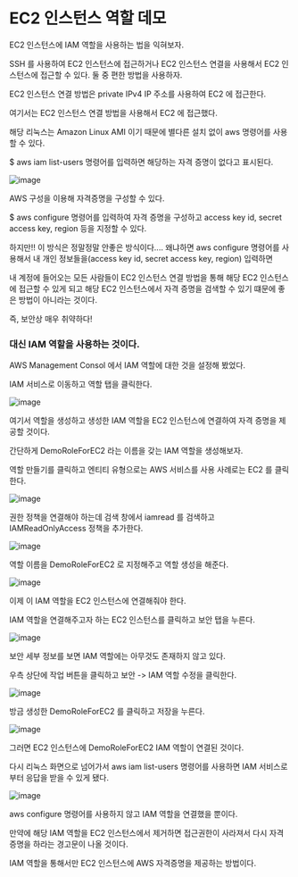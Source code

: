 # EC2 인스턴스 역할 데모

EC2 인스턴스에 IAM 역할을 사용하는 법을 익혀보자.

SSH 를 사용하여 EC2 인스턴스에 접근하거나 EC2 인스턴스 연결을 사용해서 EC2 인스턴스에 접근할 수 있다.
둘 중 편한 방법을 사용하자.

EC2 인스턴스 연결 방법은 private IPv4 IP 주소를 사용하여 EC2 에 접근한다.

여기서는 EC2 인스턴스 연결 방법을 사용해서 EC2 에 접근했다.

해당 리눅스는 Amazon Linux AMI 이기 때문에 별다른 설치 없이 aws 명령어를 사용할 수 있다.

$ aws iam list-users 명령어를 입력하면 해당하는 자격 증명이 없다고 표시된다.

![image](https://user-images.githubusercontent.com/67403886/156377432-7cf2ec53-53c8-4f1e-b6a5-31326d257560.png)

AWS 구성을 이용해 자격증명을 구성할 수 있다.

$ aws configure 명령어를 입력하여 자격 증명을 구성하고 access key id, secret access key, region 등을 지정할 수 있다.

하지만!! 이 방식은 정말정말 안좋은 방식이다....
왜냐하면 aws configure 명령어를 사용해서 내 개인 정보들을(access key id, secret access key, region) 입력하면

내 계정에 들어오는 모든 사람들이 EC2 인스턴스 연결 방법을 통해 해당 EC2 인스턴스에 접근할 수 있게 되고 해당 EC2 인스턴스에서 자격 증명을 검색할 수 있기 떄문에 좋은 방법이 아니라는 것이다.

즉, 보안상 매우 취약하다!

### 대신 IAM 역할을 사용하는 것이다.

AWS Management Consol 에서 IAM 역할에 대한 것을 설정해 봤었다.

IAM 서비스로 이동하고 역할 탭을 클릭한다.

![image](https://user-images.githubusercontent.com/67403886/156378627-a1af50a8-dc98-4029-89b4-15ffa9aac2b8.png)

여기서 역할을 생성하고 생성한 IAM 역할을 EC2 인스턴스에 연결하여 자격 증명을 제공할 것이다.

간단하게 DemoRoleForEC2 라는 이름을 갖는 IAM 역할을 생성해보자.

역할 만들기를 클릭하고 엔티티 유형으로는 AWS 서비스를 사용 사례로는 EC2 를 클릭한다.

![image](https://user-images.githubusercontent.com/67403886/156379102-8e4367e6-f1ac-405a-9341-09baf7eef7bd.png)

권한 정책을 연결해야 하는데 검색 창에서 iamread 를 검색하고 IAMReadOnlyAccess 정책을 추가한다.

![image](https://user-images.githubusercontent.com/67403886/156379243-b894bf72-0525-418a-9298-bddf962673bf.png)

역할 이름을 DemoRoleForEC2 로 지정해주고 역할 생성을 해준다.

![image](https://user-images.githubusercontent.com/67403886/156379318-ce67e264-4f95-46aa-8ec3-03a350c65e23.png)

이제 이 IAM 역할을 EC2 인스턴스에 연결해줘야 한다.

IAM 역할을 연결해주고자 하는 EC2 인스턴스를 클릭하고 보안 탭을 누른다.

![image](https://user-images.githubusercontent.com/67403886/156379571-4e771128-56b0-422e-aafc-3f4333199bda.png)

보안 세부 정보를 보면 IAM 역할에는 아무것도 존재하지 않고 있다.

우측 상단에 작업 버튼을 클릭하고 보안 -> IAM 역할 수정을 클릭한다.

![image](https://user-images.githubusercontent.com/67403886/156379789-a7859a6a-3b4d-4ff9-affe-3f879f36f1ea.png)

방금 생성한 DemoRoleForEC2 를 클릭하고 저장을 누른다.

![image](https://user-images.githubusercontent.com/67403886/156379894-e2e28fb6-3b65-45f2-99cc-0c6db5b29de2.png)

그러면 EC2 인스턴스에 DemoRoleForEC2 IAM 역할이 연결된 것이다.

다시 리눅스 화면으로 넘어가서 aws iam list-users 명령어를 사용하면 IAM 서비스로부터 응답을 받을 수 있게 됐다.

![image](https://user-images.githubusercontent.com/67403886/156380179-36b520b3-6d1c-4763-800b-8d8800fa0d46.png)

aws configure 명령어를 사용하지 않고 IAM 역할을 연결했을 뿐이다.

만약에 해당 IAM 역할을 EC2 인스턴스에서 제거하면 접근권한이 사라져서 다시 자격 증명을 하라는 경고문이 나올 것이다.

IAM 역할을 통해서만 EC2 인스턴스에 AWS 자격증명을 제공하는 방법이다.

